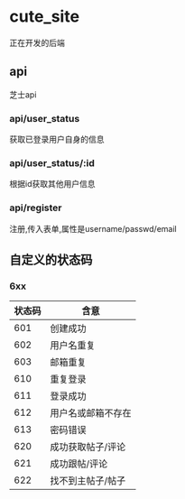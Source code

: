 # cute_site

正在开发的后端

## api

芝士api

### api/user_status

获取已登录用户自身的信息

### api/user_status/:id

根据id获取其他用户信息

### api/register

注册,传入表单,属性是username/passwd/email

## 自定义的状态码

### 6xx

|状态码|含意|
|---|---|
|601|创建成功|
|602|用户名重复|
|603|邮箱重复|
|610|重复登录|
|611|登录成功|
|612|用户名或邮箱不存在|
|613|密码错误|
|620|成功获取帖子/评论|
|621|成功跟帖/评论|
|622|找不到主帖子/帖子|

